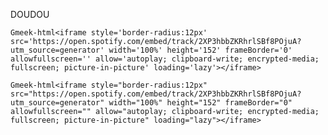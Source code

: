 DOUDOU

`Gmeek-html<iframe style='border-radius:12px' src='https://open.spotify.com/embed/track/2XP3hbbZKRhrlSBf8POjuA?utm_source=generator' width='100%' height='152' frameBorder='0' allowfullscreen='' allow='autoplay; clipboard-write; encrypted-media; fullscreen; picture-in-picture' loading='lazy'></iframe>`

`Gmeek-html<iframe style="border-radius:12px" src="https://open.spotify.com/embed/track/2XP3hbbZKRhrlSBf8POjuA?utm_source=generator" width="100%" height="152" frameBorder="0" allowfullscreen="" allow="autoplay; clipboard-write; encrypted-media; fullscreen; picture-in-picture" loading="lazy"></iframe>`
